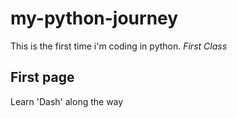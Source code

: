 # my-python-journey

This is the first time i'm coding in python.
*First Class*

## First page

Learn 'Dash' along the way
